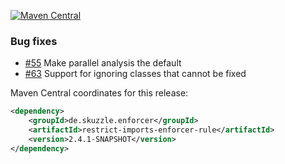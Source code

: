 [![Maven Central](https://img.shields.io/static/v1?label=MavenCentral&message=2.4.1-SNAPSHOT&color=blue)](https://search.maven.org/artifact/de.skuzzle.enforcer/restrict-imports-enforcer-rule/2.4.1-SNAPSHOT/jar)

### Bug fixes
* [#55](https://github.com/skuzzle/restrict-imports-enforcer-rule/issues/55) Make parallel analysis the default
* [#63](https://github.com/skuzzle/restrict-imports-enforcer-rule/issues/63) Support for ignoring classes that cannot be fixed

Maven Central coordinates for this release:

```xml
<dependency>
    <groupId>de.skuzzle.enforcer</groupId>
    <artifactId>restrict-imports-enforcer-rule</artifactId>
    <version>2.4.1-SNAPSHOT</version>
</dependency>
```
